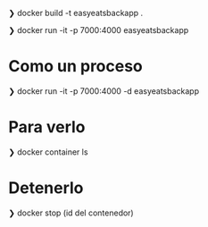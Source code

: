 ❯ docker build -t easyeatsbackapp .

❯ docker run -it -p 7000:4000 easyeatsbackapp

# Como un proceso
❯ docker run -it -p 7000:4000 -d easyeatsbackapp

# Para verlo
❯ docker container ls

# Detenerlo
❯ docker stop (id del contenedor)